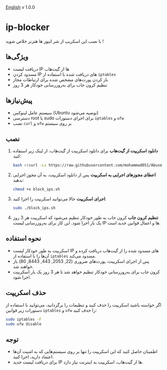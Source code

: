 [English](/README-EN.md)
v 1.0.0
# ip-blocker

با نصب این اسکریپ از شر ابیوز ها هتزنر خلاص شوید !

## ویژگی‌ها
- دریافت لیست IP ها از گیت‌هاب
- مسدود کردن IP های دریافت شده با استفاده از `iptables`
- باز کردن پورت‌های مشخص شده برای ارتباطات مجاز
- تنظیم کرون جاب برای به‌روزرسانی خودکار هر 3 روز

## پیش‌نیازها
- سیستم عامل لینوکس (Ubuntu توصیه می‌شود)
- دسترسی root یا sudo برای اجرای دستورات `iptables` و `ufw`
- نصب `curl` و `ufw` بر روی سیستم

## نصب

1. **دانلود اسکریپت از گیت‌هاب**
   برای دانلود اسکریپت از گیت‌هاب، از لینک زیر استفاده کنید:
   ```bash
   bash <(curl -Ls https://raw.githubusercontent.com/mohammad051/Abuse-Defender/main/block_ips.sh)
   ```

2. **اعطای مجوزهای اجرایی به اسکریپت**
   پس از دانلود اسکریپت، به آن مجوز اجرایی بدهید:
   ```bash
   chmod +x block_ips.sh
   ```

3. **اجرای اسکریپت**
   حالا می‌توانید اسکریپت را اجرا کنید:
   ```bash
   sudo ./block_ips.sh
   ```

4. **تنظیم کرون جاب**
   کرون جاب به طور خودکار تنظیم می‌شود که اسکریپت هر 3 روز یک بار اجرا شود. این کار برای به‌روزرسانی لیست IP ها و اعمال قوانین جدید است.

## نحوه استفاده

- اسکریپت به طور خودکار لیست IP های مسدود شده را از گیت‌هاب دریافت کرده و آن‌ها را با استفاده از `iptables` مسدود می‌کند.
- پس از اجرای اسکریپت، پورت‌های ضروری (22, 2053, 443, 8443, 80) باز خواهند شد.
- کرون جاب برای به‌روزرسانی خودکار تنظیم خواهد شد تا هر 3 روز یک بار اسکریپت اجرا شود.

## حذف اسکریپت

اگر خواسته باشید اسکریپت را حذف کنید و تنظیمات را برگردانید، می‌توانید با استفاده از دستورات زیر قوانین `iptables` و `ufw` را حذف کنید:
```bash
sudo iptables -F
sudo ufw disable
```

## توجه

- اطمینان حاصل کنید که این اسکریپت را تنها بر روی سیستم‌هایی که به امنیت آن‌ها اعتماد دارید، اجرا کنید.
- برای دریافت لیست جدید IP ها از گیت‌هاب، اسکریپت به اینترنت نیاز دارد.
